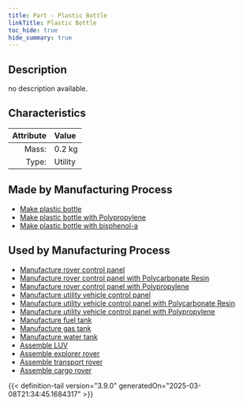 ```yaml
---
title: Part - Plastic Bottle
linkTitle: Plastic Bottle
toc_hide: true
hide_summary: true
---
```

<!-- This is generated by the MarsSim HelpGenertor, do not edit. -->

## Description
no description available.

## Characteristics

| Attribute      | Value |
|--------:|:------|
|Mass:|0.2 kg|
|Type:|Utility|

## Made by Manufacturing Process

- [Make plastic bottle](/docs/definitions/process/make-plastic-bottle)
- [Make plastic bottle with Polypropylene](/docs/definitions/process/make-plastic-bottle-with-polypropylene)
- [Make plastic bottle with bisphenol-a](/docs/definitions/process/make-plastic-bottle-with-bisphenol-a)

## Used by Manufacturing Process

- [Manufacture rover control panel](/docs/definitions/process/manufacture-rover-control-panel)
- [Manufacture rover control panel with Polycarbonate Resin](/docs/definitions/process/manufacture-rover-control-panel-with-polycarbonate-resin)
- [Manufacture rover control panel with Polypropylene](/docs/definitions/process/manufacture-rover-control-panel-with-polypropylene)
- [Manufacture utility vehicle control panel](/docs/definitions/process/manufacture-utility-vehicle-control-panel)
- [Manufacture utility vehicle control panel with Polycarbonate Resin](/docs/definitions/process/manufacture-utility-vehicle-control-panel-with-polycarbonate-resin)
- [Manufacture utility vehicle control panel with Polypropylene](/docs/definitions/process/manufacture-utility-vehicle-control-panel-with-polypropylene)
- [Manufacture fuel tank](/docs/definitions/process/manufacture-fuel-tank)
- [Manufacture gas tank](/docs/definitions/process/manufacture-gas-tank)
- [Manufacture water tank](/docs/definitions/process/manufacture-water-tank)
- [Assemble LUV](/docs/definitions/process/assemble-luv)
- [Assemble explorer rover](/docs/definitions/process/assemble-explorer-rover)
- [Assemble transport rover](/docs/definitions/process/assemble-transport-rover)
- [Assemble cargo rover](/docs/definitions/process/assemble-cargo-rover)



{{< definition-tail version="3.9.0" generatedOn="2025-03-08T21:34:45.1684317" >}}



